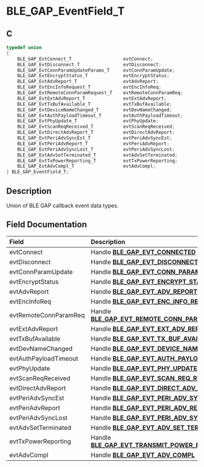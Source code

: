 # BLE_GAP_EventField_T

## C

```c
typedef union
{
    BLE_GAP_EvtConnect_T                   evtConnect;
    BLE_GAP_EvtDisconnect_T                evtDisconnect;
    BLE_GAP_EvtConnParamUpdateParams_T     evtConnParamUpdate;
    BLE_GAP_EvtEncryptStatus_T             evtEncryptStatus;
    BLE_GAP_EvtAdvReport_T                 evtAdvReport;
    BLE_GAP_EvtEncInfoRequest_T            evtEncInfoReq;
    BLE_GAP_EvtRemoteConnParamRequest_T    evtRemoteConnParamReq;
    BLE_GAP_EvtExtAdvReport_T              evtExtAdvReport;
    BLE_GAP_EvtTxBufAvailable_T            evtTxBufAvailable;
    BLE_GAP_EvtDeviceNameChanged_T         evtDevNameChanged;
    BLE_GAP_EvtAuthPayloadTimeout_T        evtAuthPayloadTimeout;
    BLE_GAP_EvtPhyUpdate_T                 evtPhyUpdate;
    BLE_GAP_EvtScanReqReceived_T           evtScanReqReceived;
    BLE_GAP_EvtDirectAdvReport_T           evtDirectAdvReport;
    BLE_GAP_EvtPeriAdvSyncEst_T            evtPeriAdvSyncEst;
    BLE_GAP_EvtPeriAdvReport_T             evtPeriAdvReport;
    BLE_GAP_EvtPeriAdvSyncLost_T           evtPeriAdvSyncLost;
    BLE_GAP_EvtAdvSetTerminated_T          evtAdvSetTerminated;
    BLE_GAP_EvtTxPowerReporting_T          evtTxPowerReporting;
    BLE_GAP_EvtAdvCompl_T                  evtAdvCompl;
} BLE_GAP_EventField_T;
```

## Description

Union of BLE GAP callback event data types.


## Field Documentation

|Field|Description|
|:---|:---|
|evtConnect|Handle **[BLE_GAP_EVT_CONNECTED](GUID-ADCFB5AA-F06E-4ED9-9227-592A5CE40F39.md)**|
|evtDisconnect|Handle **[BLE_GAP_EVT_DISCONNECTED](GUID-ADCFB5AA-F06E-4ED9-9227-592A5CE40F39.md)**|
|evtConnParamUpdate|Handle **[BLE_GAP_EVT_CONN_PARAM_UPDATE](GUID-ADCFB5AA-F06E-4ED9-9227-592A5CE40F39.md)**|
|evtEncryptStatus|Handle **[BLE_GAP_EVT_ENCRYPT_STATUS](GUID-ADCFB5AA-F06E-4ED9-9227-592A5CE40F39.md)**|
|evtAdvReport|Handle **[BLE_GAP_EVT_ADV_REPORT](GUID-ADCFB5AA-F06E-4ED9-9227-592A5CE40F39.md)**|
|evtEncInfoReq|Handle **[BLE_GAP_EVT_ENC_INFO_REQUEST](GUID-ADCFB5AA-F06E-4ED9-9227-592A5CE40F39.md)**.|
|evtRemoteConnParamReq|Handle **[BLE_GAP_EVT_REMOTE_CONN_PARAM_REQUEST](GUID-ADCFB5AA-F06E-4ED9-9227-592A5CE40F39.md)**.|
|evtExtAdvReport|Handle **[BLE_GAP_EVT_EXT_ADV_REPORT](GUID-ADCFB5AA-F06E-4ED9-9227-592A5CE40F39.md)**|
|evtTxBufAvailable|Handle **[BLE_GAP_EVT_TX_BUF_AVAILABLE](GUID-ADCFB5AA-F06E-4ED9-9227-592A5CE40F39.md)**.|
|evtDevNameChanged|Handle **[BLE_GAP_EVT_DEVICE_NAME_CHANGED](GUID-ADCFB5AA-F06E-4ED9-9227-592A5CE40F39.md)**|
|evtAuthPayloadTimeout|Handle **[BLE_GAP_EVT_AUTH_PAYLOAD_TIMEOUT](GUID-ADCFB5AA-F06E-4ED9-9227-592A5CE40F39.md)**|
|evtPhyUpdate|Handle **[BLE_GAP_EVT_PHY_UPDATE](GUID-ADCFB5AA-F06E-4ED9-9227-592A5CE40F39.md)**|
|evtScanReqReceived|Handle **[BLE_GAP_EVT_SCAN_REQ_RECEIVED](GUID-ADCFB5AA-F06E-4ED9-9227-592A5CE40F39.md)**|
|evtDirectAdvReport|Handle **[BLE_GAP_EVT_DIRECT_ADV_REPORT](GUID-ADCFB5AA-F06E-4ED9-9227-592A5CE40F39.md)**|
|evtPeriAdvSyncEst|Handle **[BLE_GAP_EVT_PERI_ADV_SYNC_EST](GUID-ADCFB5AA-F06E-4ED9-9227-592A5CE40F39.md)**|
|evtPeriAdvReport|Handle **[BLE_GAP_EVT_PERI_ADV_REPORT](GUID-ADCFB5AA-F06E-4ED9-9227-592A5CE40F39.md)**|
|evtPeriAdvSyncLost|Handle **[BLE_GAP_EVT_PERI_ADV_SYNC_LOST](GUID-ADCFB5AA-F06E-4ED9-9227-592A5CE40F39.md)**|
|evtAdvSetTerminated|Handle **[BLE_GAP_EVT_ADV_SET_TERMINATED](GUID-ADCFB5AA-F06E-4ED9-9227-592A5CE40F39.md)**|
|evtTxPowerReporting|Handle **[BLE_GAP_EVT_TRANSMIT_POWER_REPORTING](GUID-ADCFB5AA-F06E-4ED9-9227-592A5CE40F39.md)**|
|evtAdvCompl|Handle **[BLE_GAP_EVT_ADV_COMPL](GUID-ADCFB5AA-F06E-4ED9-9227-592A5CE40F39.md)**|
